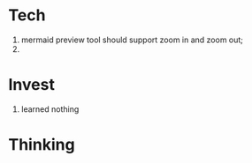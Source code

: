 # Tech
1. mermaid preview tool should support zoom in and zoom out;
2. 

# Invest
1. learned nothing

# Thinking
